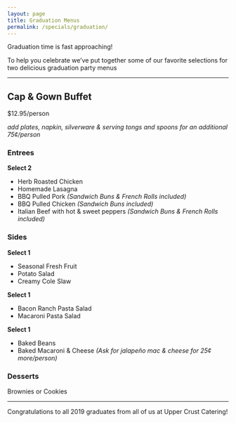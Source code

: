 ```yaml
---
layout: page
title: Graduation Menus
permalink: /specials/graduation/
---
```


Graduation time is fast approaching!

To help you celebrate we’ve put together some of our favorite selections for two delicious graduation party menus

***

## Cap & Gown Buffet

$12.95/person

*add plates, napkin, silverware & serving tongs and spoons for an additional 75¢/person*

### Entrees

**Select 2**

- Herb Roasted Chicken
- Homemade Lasagna
- BBQ Pulled Pork *(Sandwich Buns & French Rolls included)*
- BBQ Pulled Chicken *(Sandwich Buns included)*
- Italian Beef with hot & sweet peppers *(Sandwich Buns & French Rolls included)*

### Sides

**Select 1**

- Seasonal Fresh Fruit
- Potato Salad
- Creamy Cole Slaw

**Select 1**

- Bacon Ranch Pasta Salad
- Macaroni Pasta Salad

**Select 1**

- Baked Beans
- Baked Macaroni & Cheese *(Ask for jalapeño mac & cheese for 25¢ more/person)*

### Desserts

Brownies or Cookies

***

Congratulations to all 2019 graduates from all of us at Upper Crust Catering!
